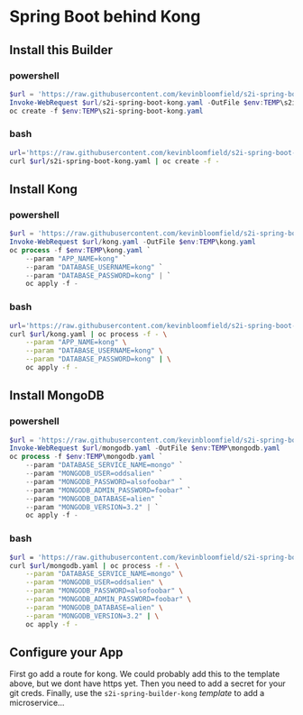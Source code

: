 # Spring Boot behind Kong


## Install this Builder
### powershell
```powershell
$url = 'https://raw.githubusercontent.com/kevinbloomfield/s2i-spring-boot-kong/master'
Invoke-WebRequest $url/s2i-spring-boot-kong.yaml -OutFile $env:TEMP\s2i-spring-boot-kong.yaml
oc create -f $env:TEMP\s2i-spring-boot-kong.yaml
```
### bash
```bash
url='https://raw.githubusercontent.com/kevinbloomfield/s2i-spring-boot-kong/master'
curl $url/s2i-spring-boot-kong.yaml | oc create -f -
```

## Install Kong
### powershell
```powershell
$url = 'https://raw.githubusercontent.com/kevinbloomfield/s2i-spring-boot-kong/master'
Invoke-WebRequest $url/kong.yaml -OutFile $env:TEMP\kong.yaml
oc process -f $env:TEMP\kong.yaml `
    --param "APP_NAME=kong" `
    --param "DATABASE_USERNAME=kong" `
    --param "DATABASE_PASSWORD=kong" | `
    oc apply -f -
```
### bash
```bash
url='https://raw.githubusercontent.com/kevinbloomfield/s2i-spring-boot-kong/master'
curl $url/kong.yaml | oc process -f - \
    --param "APP_NAME=kong" \
    --param "DATABASE_USERNAME=kong" \
    --param "DATABASE_PASSWORD=kong" | \
    oc apply -f -
```
## Install MongoDB
### powershell
```powershell
$url = 'https://raw.githubusercontent.com/kevinbloomfield/s2i-spring-boot-kong/master'
Invoke-WebRequest $url/mongodb.yaml -OutFile $env:TEMP\mongodb.yaml
oc process -f $env:TEMP\mongodb.yaml `
    --param "DATABASE_SERVICE_NAME=mongo" `
    --param "MONGODB_USER=oddsalien" `
    --param "MONGODB_PASSWORD=alsofoobar" `
    --param "MONGODB_ADMIN_PASSWORD=foobar" `
    --param "MONGODB_DATABASE=alien" `
    --param "MONGODB_VERSION=3.2" | `
    oc apply -f -
```
### bash
```bash
$url = 'https://raw.githubusercontent.com/kevinbloomfield/s2i-spring-boot-kong/master'
curl $url/mongodb.yaml | oc process -f - \
    --param "DATABASE_SERVICE_NAME=mongo" \
    --param "MONGODB_USER=oddsalien" \
    --param "MONGODB_PASSWORD=alsofoobar" \
    --param "MONGODB_ADMIN_PASSWORD=foobar" \
    --param "MONGODB_DATABASE=alien" \
    --param "MONGODB_VERSION=3.2" | \
    oc apply -f -
```

## Configure your App
First go add a route for kong.  We could probably add this to the template above, but we dont have https yet.  Then you need to add a secret for your git creds.  Finally, use the `s2i-spring-builder-kong` _template_ to add a microservice...